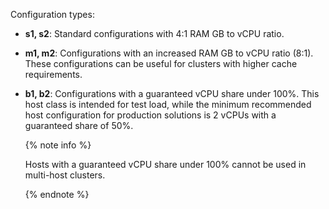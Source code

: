 Configuration types:

* **s1, s2**: Standard configurations with 4:1 RAM GB to vCPU ratio.
* **m1, m2**: Configurations with an increased RAM GB to vCPU ratio (8:1). These configurations can be useful for clusters with higher cache requirements.
* **b1, b2**: Configurations with a guaranteed vCPU share under 100%. This host class is intended for test load, while the minimum recommended host configuration for production solutions is 2 vCPUs with a guaranteed share of 50%.

  {% note info %}

  Hosts with a guaranteed vCPU share under 100% cannot be used in multi-host clusters.

  {% endnote %}
